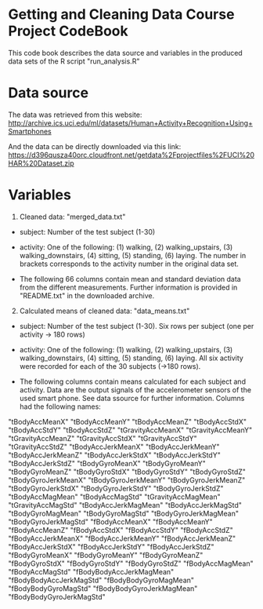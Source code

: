 Getting and Cleaning Data Course Project CodeBook
=========================================
This code book describes the data source and variables in the produced data sets of the R script "run_analysis.R"

# Data source

The data was retrieved from this website:
http://archive.ics.uci.edu/ml/datasets/Human+Activity+Recognition+Using+Smartphones

And the data can be directly downloaded via this link:
https://d396qusza40orc.cloudfront.net/getdata%2Fprojectfiles%2FUCI%20HAR%20Dataset.zip


# Variables

1. Cleaned data: "merged_data.txt"

* subject: Number of the test subject (1-30)

* activity: One of the following: (1) walking, (2) walking_upstairs, (3) walking_downstairs, (4) sitting, (5) standing, (6) laying. The number in brackets corresponds to the activity number in the original data set.

* The following 66 columns contain mean and standard deviation data from the different measurements. Further information is provided in "README.txt" in the downloaded archive.

2. Calculated means of cleaned data: "data_means.txt"

* subject: Number of the test subject (1-30). Six rows per subject (one per activity -> 180 rows)

* activity: One of the following: (1) walking, (2) walking_upstairs, (3) walking_downstairs, (4) sitting, (5) standing, (6) laying. All six activity were recorded for each of the 30 subjects (->180 rows).

* The following columns contain means calculated for each subject and activity. Data are the output signals of the accelerometer sensors of the used smart phone. See data ssource for further information. Columns had the following names:

 "tBodyAccMeanX"            "tBodyAccMeanY"            "tBodyAccMeanZ"            "tBodyAccStdX"             "tBodyAccStdY"             "tBodyAccStdZ"             "tGravityAccMeanX"         "tGravityAccMeanY"         "tGravityAccMeanZ"         "tGravityAccStdX"          "tGravityAccStdY"          "tGravityAccStdZ"          "tBodyAccJerkMeanX"        "tBodyAccJerkMeanY"        "tBodyAccJerkMeanZ"        "tBodyAccJerkStdX"         "tBodyAccJerkStdY"         "tBodyAccJerkStdZ"         "tBodyGyroMeanX"           "tBodyGyroMeanY"           "tBodyGyroMeanZ"           "tBodyGyroStdX"            "tBodyGyroStdY"            "tBodyGyroStdZ"            "tBodyGyroJerkMeanX"       "tBodyGyroJerkMeanY"       "tBodyGyroJerkMeanZ"       "tBodyGyroJerkStdX"        "tBodyGyroJerkStdY"        "tBodyGyroJerkStdZ"        "tBodyAccMagMean"          "tBodyAccMagStd"           "tGravityAccMagMean"       "tGravityAccMagStd"        "tBodyAccJerkMagMean"      "tBodyAccJerkMagStd"       "tBodyGyroMagMean"         "tBodyGyroMagStd"          "tBodyGyroJerkMagMean"     "tBodyGyroJerkMagStd"      "fBodyAccMeanX"            "fBodyAccMeanY"            "fBodyAccMeanZ"            "fBodyAccStdX"             "fBodyAccStdY"             "fBodyAccStdZ"             "fBodyAccJerkMeanX"        "fBodyAccJerkMeanY"        "fBodyAccJerkMeanZ"        "fBodyAccJerkStdX"         "fBodyAccJerkStdY"         "fBodyAccJerkStdZ"         "fBodyGyroMeanX"           "fBodyGyroMeanY"           "fBodyGyroMeanZ"           "fBodyGyroStdX"            "fBodyGyroStdY"            "fBodyGyroStdZ"            "fBodyAccMagMean"          "fBodyAccMagStd"           "fBodyBodyAccJerkMagMean"  "fBodyBodyAccJerkMagStd"   "fBodyBodyGyroMagMean"     "fBodyBodyGyroMagStd"      "fBodyBodyGyroJerkMagMean" "fBodyBodyGyroJerkMagStd" 



